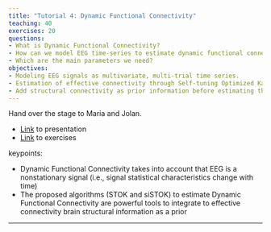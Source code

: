 ```yaml
---
title: "Tutorial 4: Dynamic Functional Connectivity"
teaching: 40
exercises: 20
questions:
- What is Dynamic Functional Connectivity?
- How can we model EEG time-series to estimate dynamic functional connectivity?
- Which are the main parameters we need?
objectives:
- Modeling EEG signals as multivariate, multi-trial time series.
- Estimation of effective connectivity through Self-tuning Optimized Kalman (STOK) filter
- Add structural connectivity as prior information before estimating the effective connectivity
---
```


Hand over the stage to Maria and Jolan.

- [Link](../presentations/tutorial04/Tutorial4_slides.pdf) to presentation
- [Link](../presentations/tutorial04/tutorial4_main_si.html) to exercises


keypoints:
- Dynamic Functional Connectivity takes into account that EEG is a nonstationary signal (i.e., signal statistical characteristics change with time)
- The proposed algorithms (STOK and siSTOK) to estimate Dynamic Functional Connectivity are powerful tools to integrate to effective connectivity brain structural information as a prior
---
